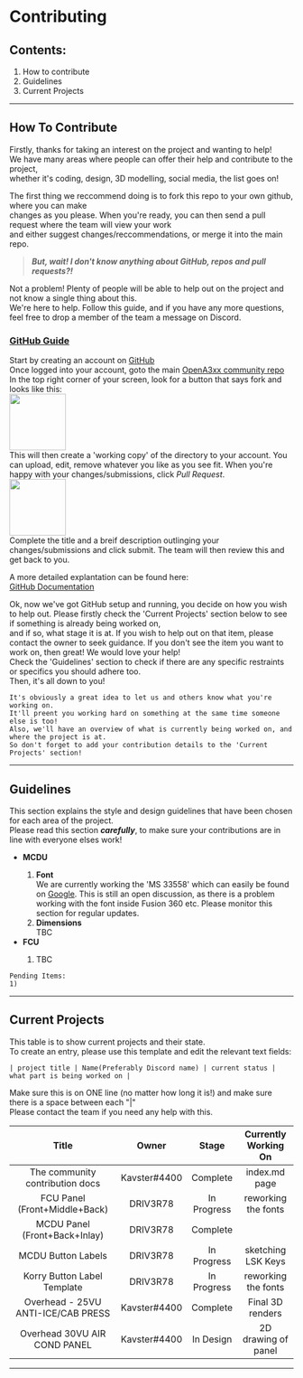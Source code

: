 # Contributing

## Contents:

<ol>
<li>How to contribute</li>
<li>Guidelines</li>
<li>Current Projects</li>
</ol>

---

## How To Contribute

Firstly, thanks for taking an interest on the project and wanting to help!  
We have many areas where people can offer their help and contribute to the project,  
whether it's coding, design, 3D modelling, social media, the list goes on!

The first thing we reccommend doing is to fork this repo to your own github, where you can make  
changes as you please. When you're ready, you can then send a pull request where the team will view your work  
and either suggest changes/reccommendations, or merge it into the main repo.

> <strong><em>But, wait! I don't know anything about GitHub, repos and pull requests?!</em></strong>

Not a problem! Plenty of people will be able to help out on the project and not know a single thing about this.  
We're here to help. Follow this guide, and if you have any more questions, feel free to drop a member of the team a message on Discord.

<h3><u>GitHub Guide</u></h3>

Start by creating an account on [GitHub](https://github.com/join)  
Once logged into your account, goto the main [OpenA3xx community repo](https://github.com/OpenA3XX/opena3xx.community.contributions)  
In the top right corner of your screen, look for a button that says fork and looks like this:  
<img src="https://i.redd.it/upc6sexvri151.jpg" width="100" />  
This will then create a 'working copy' of the directory to your account.
You can upload, edit, remove whatever you like as you see fit. When you're happy with your changes/submissions, click <em>Pull Request</em>.  
<img src="https://user-images.githubusercontent.com/35271042/79503741-8c396a00-7fe6-11ea-97e5-8fd1b3059eb8.png" width="100" />  
Complete the title and a breif description outlinging your changes/submissions and click submit. The team will then review this and get back to you.  

A more detailed explantation can be found here:  
<a href="https://docs.github.com/en/github/collaborating-with-issues-and-pull-requests/creating-a-pull-request">GitHub Documentation</a>

Ok, now we've got GitHub setup and running, you decide on how you wish to help out.
Please firstly check the 'Current Projects' section below to see if something is already being worked on,  
and if so, what stage it is at. If you wish to help out on that item, please contact the owner to seek guidance.
If you don't see the item you want to work on, then great! We would love your help!  
Check the 'Guidelines' section to check if there are any specific restraints or specifics you should adhere too.  
Then, it's all down to you!

    It's obviously a great idea to let us and others know what you're working on.
    It'll preent you working hard on something at the same time someone else is too!
    Also, we'll have an overview of what is currently being worked on, and where the project is at.
    So don't forget to add your contribution details to the 'Current Projects' section!

---

## Guidelines

[//]: # (Please be mindful when editing this section. Markdown is a bit funny with this kind of formatting,)
[//]: # (so I'm using HTML for more accurate and precise formatting.)
[//]: # (Please seek guidance if you're unsure on how to add/edit entries in this section.)
[//]: # (Worst case scenario, please add it to the 'Pending' box at the bottom of the section, and I'll add things as I see them.)

This section explains the style and design guidelines that have been chosen for each area of the project.  
Please read this section <strong><em>carefully</em></strong>, to make sure your contributions are in line with everyone elses work!

<ul>
<li><strong>MCDU</strong></li>
    <ol>
    <li><strong>Font</strong></li>  
    We are currently working the 'MS 33558' which can easily be found on <a href="https://www.google.co.uk/search?q=MS+33558">Google</a>.
    This is still an open discussion, as there is a problem working with the font inside Fusion 360 etc.
    Please monitor this section for regular updates.  
    <li><strong>Dimensions</strong></li>
    TBC
    </ol>
<li><strong>FCU</strong></li>
    <ol>
    <li>TBC</li>
    </ol>
</ul>

[//]: # (Please add items here if you're unsure on how to edit the above section.)
[//]: # (I'll merge them into the code above when I see things here:)

    Pending Items:
    1)

---

## Current Projects

This table is to show current projects and their state.  
To create an entry, please use this template and edit the relevant text fields:  

    | project title | Name(Preferably Discord name) | current status | what part is being worked on |  

Make sure this is on ONE line (no matter how long it is!) and make sure there is a space between each "|"  
Please contact the team if you need any help with this.    

| Title | Owner | Stage | Currently Working On |
| :---: | :---: | :---: | :------------------: |
| The community contribution docs | Kavster#4400 | Complete | index.md page |
| FCU Panel  (Front+Middle+Back)| DRIV3R78 | In Progress | reworking the fonts |
| MCDU Panel (Front+Back+Inlay)| DRIV3R78 | Complete |  |
| MCDU Button Labels | DRIV3R78 | In Progress | sketching LSK Keys |
| Korry Button Label Template | DRIV3R78 | In Progress | reworking the fonts |
| Overhead - 25VU ANTI-ICE/CAB PRESS | Kavster#4400 | Complete | Final 3D renders |
| Overhead 30VU AIR COND PANEL | Kavster#4400 | In Design | 2D drawing of panel |

---
